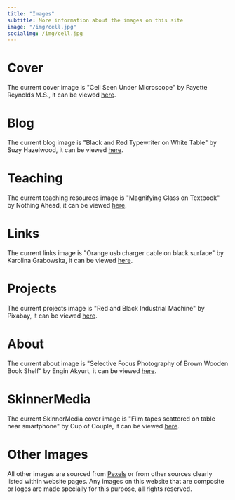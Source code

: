 ```yaml
---
title: "Images"
subtitle: More information about the images on this site
image: "/img/cell.jpg"
socialimg: /img/cell.jpg
---
```


# Cover

The current cover image is "Cell Seen Under Microscope" by Fayette Reynolds M.S., it can be viewed [here](https://www.pexels.com/photo/cell-seen-under-microscope-11198494/).

# Blog

The current blog image is "Black and Red Typewriter on White Table" by Suzy Hazelwood, it can be viewed [here](https://www.pexels.com/photo/black-and-red-typewriter-on-white-table-3695297/).

# Teaching

The current teaching resources image is "Magnifying Glass on Textbook" by Nothing Ahead, it can be viewed [here](https://www.pexels.com/photo/magnifying-glass-on-textbook-4494641/).

# Links

The current links image is "Orange usb charger cable on black surface" by Karolina Grabowska, it can be viewed [here](https://www.pexels.com/photo/orange-usb-charger-cable-on-black-surface-4219862/).

# Projects

The current projects image is "Red and Black Industrial Machine" by Pixabay, it can be viewed [here](https://www.pexels.com/photo/red-and-black-industrial-machine-209272/).

# About

The current about image is "Selective Focus Photography of Brown Wooden Book Shelf" by Engin Akyurt, it can be viewed [here](https://www.pexels.com/photo/selective-focus-photography-of-brown-wooden-book-shelf-2952871/).

# SkinnerMedia

The current SkinnerMedia cover image is "Film tapes scattered on table near smartphone" by Cup of Couple, it can be viewed [here](https://www.pexels.com/photo/film-tapes-scattered-on-table-near-smartphone-6177645/).

# Other Images

All other images are sourced from [Pexels](https://www.pexels.com/) or from other sources clearly listed within website pages. Any images on this website that are composite or logos are made specially for this purpose, all rights reserved.
